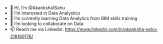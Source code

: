 - 👋 Hi, I’m @Akanksha1Sahu
- 👀 I’m interested in Data Analystics
- 🌱 I’m currently learning Data Analytics from IBM skills training
- 💞️ I’m looking to collaborate on Data
- 📫 Reach me via Linkedin: https://www.linkedin.com/in/akanksha-sahu-218160176/

<!---
Akanksha1Sahu/Akanksha1Sahu is a ✨ special ✨ repository because its `README.md` (this file) appears on your GitHub profile.
You can click the Preview link to take a look at your changes.
--->
